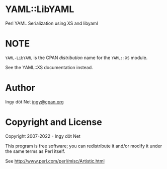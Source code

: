 YAML::LibYAML
=============

Perl YAML Serialization using XS and libyaml

# NOTE

`YAML-LibYAML` is the CPAN _distribution_ name for the `YAML::XS` module.

See the YAML::XS documentation instead.

# Author

Ingy döt Net <ingy@cpan.org>

# Copyright and License

Copyright 2007-2022 - Ingy döt Net

This program is free software; you can redistribute it and/or modify it under
the same terms as Perl itself.

See <http://www.perl.com/perl/misc/Artistic.html>
